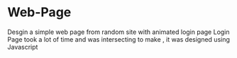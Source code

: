 # Web-Page
Desgin a simple web page from random site with animated login page 
Login Page took a lot of time and was intersecting to make , it was designed using Javascript 
